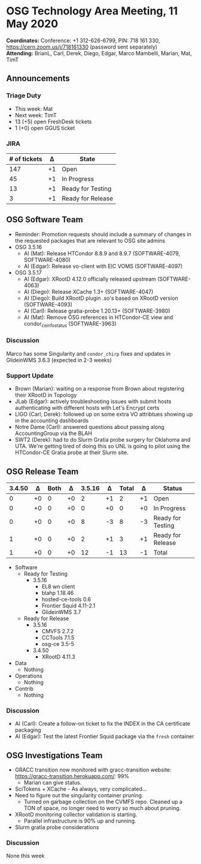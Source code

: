 # OSG Technology Area Meeting, 11 May 2020

**Coordinates:** Conference: +1 312-626-6799, PIN: 718 161 330, <https://cern.zoom.us/j/718161330> (password sent separately)  
**Attending:** BrianL, Carl, Derek, Diego, Edgar, Marco Mambelli, Marian, Mat, TimT  


## Announcements


### Triage Duty

-   This week: Mat
-   Next week: TimT
-   13 (+5) open FreshDesk tickets
-   1 (+0) open GGUS ticket


### JIRA

| # of tickets | &Delta; | State             |
|------------ |------- |----------------- |
| 147          | +1      | Open              |
| 45           | +1      | In Progress       |
| 13           | +1      | Ready for Testing |
| 3            | +1      | Ready for Release |


## OSG Software Team

-   Reminder: Promotion requests should include a summary of changes in the requested packages that are relevant to OSG site admins
-   OSG 3.5.16  
    -   AI (Mat): Release HTCondor 8.8.9 and 8.9.7 (SOFTWARE-4079, SOFTWARE-4080)
    -   AI (Edgar): Release vo-client with EIC VOMS (SOFTWARE-4097)
-   OSG 3.5.17  
    -   AI (Edgar): XRootD 4.12.0 officially released upstream (SOFTWARE-4063)
    -   AI (Diego): Release XCache 1.3+ (SOFTWARE-4047)
    -   AI (Diego): Build XRootD plugin .so's based on XRootD version (SOFTWARE-4093)
    -   AI (Carl): Release gratia-probe 1.20.13+ (SOFTWARE-3980)
    -   AI (Mat): Remove OSG references in HTCondor-CE view and condor<sub>ce</sub><sub>info</sub><sub>status</sub> (SOFTWARE-3963)


### Discussion

Marco has some Singularity and `condor_chirp` fixes and updates in GlideinWMS 3.6.3 (expected in 2-3 weeks)  


### Support Update

-   Brown (Marian): waiting on a response from Brown about registering their XRootD in Topology
-   JLab (Edgar): actively troubleshooting issues with submit hosts authenticating with different hosts with Let's Encrypt certs
-   LIGO (Carl, Derek): followed up on some extra VO attribtues showing up in the accounting dashboards
-   Notre Dame (Carl): answered questions about passing along AccountingGroup via the BLAH
-   SWT2 (Derek): had to do Slurm Gratia probe surgery for Oklahoma and UTA. We're getting tired of doing this so UNL is going to pilot using the HTCondor-CE Gratia probe at their Slurm site.


## OSG Release Team

| 3.4.50 | &Delta; | Both | &Delta; | 3.5.16 | &Delta; | Total | &Delta; | Status            |
| ------ | ------- | ---- | ------- | ------ | ------- | ----- | ------- | ----------------- |
| 0      | +0      | 0    | +0      | 2      | +1      | 2     | +1      | Open              |
| 0      | +0      | 0    | +0      | 0      | +0      | 0     | +0      | In Progress       |
| 0      | +0      | 0    | +0      | 8      | -3      | 8     | -3      | Ready for Testing |
| 1      | +0      | 0    | +0      | 2      | +1      | 3     | +1      | Ready for Release |
| 1      | +0      | 0    | +0      | 12     | -1      | 13    | -1      | Total             |

-   Software  
    -   Ready for Testing  
        -   3.5.16  
            -   EL8 wn client
            -   blahp 1.18.46
            -   hosted-ce-tools 0.6
            -   Frontier Squid 4.11-2.1
            -   GlideinWMS 3.7
    -   Ready for Release  
        -   3.5.16  
            -   CMVFS 2.7.2
            -   CCTools 7.1.5
            -   osg-ce 3.5-5
        -   3.4.50  
            -   XRootD 4.11.3
-   Data  
    -   Nothing
-   Operations  
    -   Nothing
-   Contrib  
    -   Nothing


### Discussion

-   AI (Carl): Create a follow-on ticket to fix the INDEX in the CA certificate packaging
-   AI (Edgar): Test the latest Frontier Squid package via the `fresh` container


## OSG Investigations Team

-   GRACC transition now monitored with gracc-transition website: https://gracc-transition.herokuapp.com/: 99%  
    -   Marian can give status.
-   SciTokens + XCache - As always, very complicated...
-   Need to figure out the singularity container pruning.
    - Turned on garbage collection on the CVMFS repo.  Cleaned up a TON of space, no longer need to worry so much about pruning.
-   XRootD monitoring collector validation is starting.
    - Parallel infrastructure is 90% up and running.
-   Slurm gratia probe considerations


### Discussion

None this week
